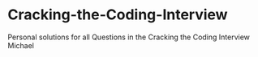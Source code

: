 # Cracking-the-Coding-Interview
Personal solutions for all Questions in the Cracking the Coding Interview 
Michael